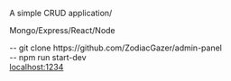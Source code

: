 A simple CRUD application/
<p>Mongo/Express/React/Node</p>
-- git clone https://github.com/ZodiacGazer/admin-panel
<br>
-- npm run start-dev
<br>
<a href="http://localhost:1234">localhost:1234</a>
